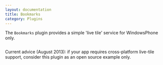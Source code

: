```yaml
---
layout: documentation
title: Bookmarks
category: Plugins
---
```

The `Bookmarks` plugin provides a simple 'live tile' service for WindowsPhone only.
```C# public interface IMvxBookmarkLibrarian\n{\n  bool HasBookmark(string uniqueName);\n\n  bool AddBookmark(Type viewModelType, string uniqueName, MvxBookmarkMetadata metadata,\n                   IDictionary<string, string> navigationArgs);\n\n  bool UpdateBookmark(string uniqueName, MvxBookmarkMetadata metadata);\n}",
```
Current advice (August 2013): if your app requires cross-platform live-tile support, consider this plugin as an open source example only.